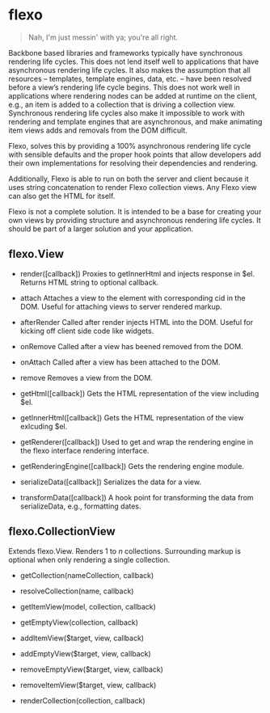 # flexo

> Nah, I'm just messin' with ya; you're all right.

Backbone based libraries and frameworks typically have synchronous rendering life cycles.
This does not lend itself well to applications that have asynchronous rendering life cycles.
It also makes the assumption that all resources – templates, template engines, data, etc. –
have been resolved before a view’s rendering life cycle begins. This does not work
well in applications where rendering nodes can be added at runtime on the client, e.g., an
item is added to a collection that is driving a collection view. Synchronous rendering life
cycles also make it impossible to work with rendering and template engines that are
asynchronous, and make animating item views adds and removals from the DOM difficult.

Flexo, solves this by providing a 100% asynchronous rendering life cycle with sensible
defaults and the proper hook points that allow developers add their own implementations for
resolving their dependencies and rendering.

Additionally, Flexo is able to run on both the server and client because it uses string
concatenation to render Flexo collection views. Any Flexo view can also get the HTML for itself.

Flexo is not a complete solution. It is intended to be a base for creating your own views by
providing structure and asynchronous rendering life cycles. It should be part of a larger
solution and your application.

## flexo.View

- render([callback])
Proxies to getInnerHtml and injects response in $el. Returns HTML string to optional callback.

- attach
Attaches a view to the element with corresponding cid in the DOM. Useful for attaching views to
server rendered markup.

- afterRender
Called after render injects HTML into the DOM. Useful for kicking off client side code like widgets.

- onRemove
Called after a view has beened removed from the DOM.

- onAttach
Called after a view has been attached to the DOM.

- remove
Removes a view from the DOM.

- getHtml([callback])
Gets the HTML representation of the view including $el.

- getInnerHtml([callback])
Gets the HTML representation of the view exlcuding $el.

- getRenderer([callback])
Used to get and wrap the rendering engine in the flexo interface rendering interface.

- getRenderingEngine([callback])
Gets the rendering engine module.

- serializeData([callback])
Serializes the data for a view.

- transformData([callback])
A hook point for transforming the data from serializeData, e.g., formatting dates.

## flexo.CollectionView

Extends flexo.View. Renders 1 to *n* collections. Surrounding markup is optional when only
rendering a single collection.

- getCollection(nameCollection, callback)

- resolveCollection(name, callback)

- getItemView(model, collection, callback)

- getEmptyView(collection, callback)

- addItemView($target, view, callback)

- addEmptyView($target, view, callback)

- removeEmptyView($target, view, callback)

- removeItemView($target, view, callback)

- renderCollection(collection, callback)
